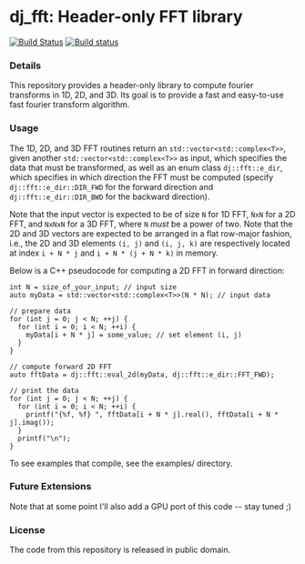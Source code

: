 # dj_fft: Header-only FFT library

[![Build Status](https://travis-ci.org/jdupuy/dj_fft.svg?branch=master)](https://travis-ci.org/jdupuy/dj_fft)
[![Build status](https://ci.appveyor.com/api/projects/status/nwcgmc1l74h8sudk?svg=true)](https://ci.appveyor.com/project/jdupuy/dj-fft)

### Details
This repository provides a header-only library to compute fourier transforms in 1D, 2D, and 3D. Its goal is to provide a fast and easy-to-use fast fourier transform algorithm. 

### Usage
The 1D, 2D, and 3D FFT routines return an `std::vector<std::complex<T>>`, given another `std::vector<std::complex<T>>` as input, which specifies the data that must be transformed, as well as an enum class `dj::fft::e_dir`, which specifies in which direction the FFT must be computed (specify `dj::fft::e_dir::DIR_FWD` for the forward direction and `dj::fft::e_dir::DIR_BWD` for the backward direction).

Note that the input vector is expected to be of size `N` for 1D FFT, `ǸxN` for a 2D FFT, and `NxNxN` for a 3D FFT, where `N` *must* be a power of two. Note that the 2D and 3D vectors are expected to be arranged in a flat row-major fashion, i.e., the 2D and 3D elements `(i, j)` and `(i, j, k)` are respectively located at index `i + N * j` and `i + N * (j + N * k)` in memory.

Below is a C++ pseudocode for computing a 2D FFT in forward direction:
```
int N = size_of_your_input; // input size
auto myData = std::vector<std::complex<T>>(N * N); // input data

// prepare data
for (int j = 0; j < N; ++j) {
  for (int i = 0; i < N; ++i) {
    myData[i + N * j] = some_value; // set element (i, j)
  }
}

// compute forward 2D FFT
auto fftData = dj::fft::eval_2d(myData, dj::fft::e_dir::FFT_FWD);

// print the data
for (int j = 0; j < N; ++j) {
  for (int i = 0; i < N; ++i) {
    printf("{%f, %f} ", fftData[i + N * j].real(), fftData[i + N * j].imag());
  }
  printf("\n");
}
```

To see examples that compile, see the examples/ directory. 

### Future Extensions
Note that at some point I'll also add a GPU port of this code -- stay tuned ;)

### License
The code from this repository is released in public domain.
